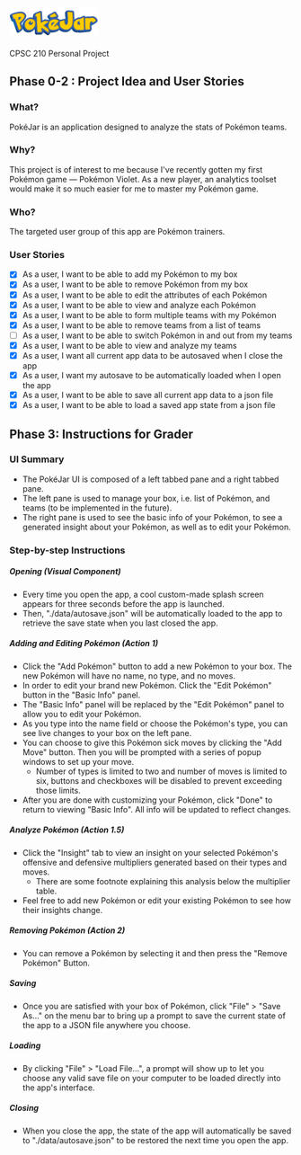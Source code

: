 ## <img alt="Title Image" src="data/title.png" height="50" />

CPSC 210 Personal Project

## Phase 0-2 : Project Idea and User Stories

### What?

PokéJar is an application designed to analyze the stats of Pokémon teams.

### Why?

This project is of interest to me because
I've recently gotten my first Pokémon game &mdash; Pokémon Violet.
As a new player, an analytics toolset would make
it so much easier for me to master my Pokémon game.

### Who?

The targeted user group of this app are Pokémon trainers.

### User Stories

- [x] As a user, I want to be able to add my Pokémon to my box
- [x] As a user, I want to be able to remove Pokémon from my box
- [x] As a user, I want to be able to edit the attributes of each Pokémon
- [x] As a user, I want to be able to view and analyze each Pokémon
- [x] As a user, I want to be able to form multiple teams with my Pokémon
- [x] As a user, I want to be able to remove teams from a list of teams
- [ ] As a user, I want to be able to switch Pokémon in and out from my teams
- [x] As a user, I want to be able to view and analyze my teams
- [x] As a user, I want all current app data to be autosaved when I close the app
- [x] As a user, I want my autosave to be automatically loaded when I open the app
- [x] As a user, I want to be able to save all current app data to a json file
- [x] As a user, I want to be able to load a saved app state from a json file

## Phase 3: Instructions for Grader

### UI Summary

- The PokéJar UI is composed of a left tabbed pane and a right tabbed pane.
- The left pane is used to manage your box, i.e. list of Pokémon, and teams (to be implemented in the future).
- The right pane is used to see the basic info of your Pokémon, to see a generated insight about your Pokémon, as well as to edit your Pokémon.

### Step-by-step Instructions

##### Opening (Visual Component)

- Every time you open the app, a cool custom-made splash screen appears for three seconds before the app is launched.
- Then, "./data/autosave.json" will be automatically loaded to the app to retrieve the save state when you last closed the app.

##### Adding and Editing Pokémon (Action 1)

- Click the "Add Pokémon" button to add a new Pokémon to your box. The new Pokémon will have no name, no type, and no moves.
- In order to edit your brand new Pokémon. Click the "Edit Pokémon" button in the "Basic Info" panel.
- The "Basic Info" panel will be replaced by the "Edit Pokémon" panel to allow you to edit your Pokémon.
- As you type into the name field or choose the Pokémon's type, you can see live changes to your box on the left pane.
- You can choose to give this Pokémon sick moves by clicking the "Add Move" button. Then you will be prompted with a series of popup windows to set up your move.
  - Number of types is limited to two and number of moves is limited to six, buttons and checkboxes will be disabled to prevent exceeding those limits.
- After you are done with customizing your Pokémon, click "Done" to return to viewing "Basic Info". All info will be updated to reflect changes.

##### Analyze Pokémon (Action 1.5)

- Click the "Insight" tab to view an insight on your selected Pokémon's offensive and defensive multipliers generated based on their types and moves. 
  - There are some footnote explaining this analysis below the multiplier table. 
- Feel free to add new Pokémon or edit your existing Pokémon to see how their insights change.

##### Removing Pokémon (Action 2)

- You can remove a Pokémon by selecting it and then press the "Remove Pokémon" Button.

##### Saving

- Once you are satisfied with your box of Pokémon, click "File" > "Save As..." on the menu bar to bring up a prompt to save the current state of the app to a JSON file anywhere you choose.

##### Loading

- By clicking "File" > "Load File...", a prompt will show up to let you choose any valid save file on your computer to be loaded directly into the app's interface.

##### Closing

- When you close the app, the state of the app will automatically be saved to "./data/autosave.json" to be restored the next time you open the app.